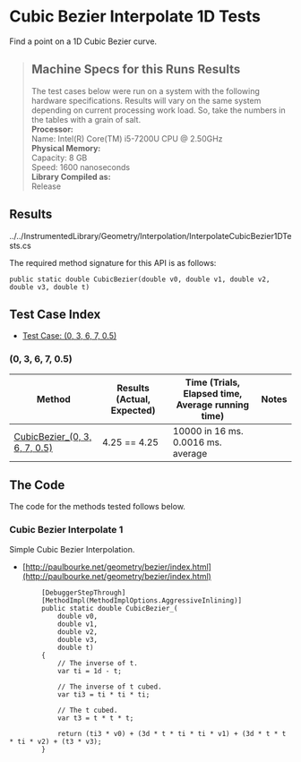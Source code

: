 # Cubic Bezier Interpolate 1D Tests

Find a point on a 1D Cubic Bezier curve.

> ## Machine Specs for this Runs Results
> The test cases below were run on a system with the following hardware specifications. Results will vary on the same system depending on current processing work load. So, take the numbers in the tables with a grain of salt.  
> **Processor:**  
> Name: Intel(R) Core(TM) i5-7200U CPU @ 2.50GHz  
  > **Physical Memory:**  
> Capacity: 8 GB  
> Speed: 1600 nanoseconds  
  > **Library Compiled as:**  
> Release  

## Results

../../InstrumentedLibrary/Geometry/Interpolation/InterpolateCubicBezier1DTests.cs

The required method signature for this API is as follows:

```CSharp
public static double CubicBezier(double v0, double v1, double v2, double v3, double t)
```

## Test Case Index

- [Test Case: (0, 3, 6, 7, 0.5)](#0,-3,-6,-7,-0.5)

### (0, 3, 6, 7, 0.5)

| Method | Results (Actual, Expected) | Time (Trials, Elapsed time, Average running time) | Notes |
|---|---|---|---|
| [CubicBezier_(0, 3, 6, 7, 0.5)](#Cubic-Bezier-Interpolate-1) | 4.25 == 4.25 | 10000 in 16 ms. 0.0016 ms. average |  |

## The Code

The code for the methods tested follows below.

### Cubic Bezier Interpolate 1

Simple Cubic Bezier Interpolation.  
- [http://paulbourke.net/geometry/bezier/index.html](http://paulbourke.net/geometry/bezier/index.html)

```CSharp
        [DebuggerStepThrough]
        [MethodImpl(MethodImplOptions.AggressiveInlining)]
        public static double CubicBezier_(
            double v0,
            double v1,
            double v2,
            double v3,
            double t)
        {
            // The inverse of t.
            var ti = 1d - t;

            // The inverse of t cubed.
            var ti3 = ti * ti * ti;

            // The t cubed.
            var t3 = t * t * t;

            return (ti3 * v0) + (3d * t * ti * ti * v1) + (3d * t * t * ti * v2) + (t3 * v3);
        }
```

